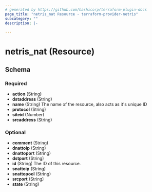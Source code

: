 ```yaml
---
# generated by https://github.com/hashicorp/terraform-plugin-docs
page_title: "netris_nat Resource - terraform-provider-netris"
subcategory: ""
description: |-
  
---
```


# netris_nat (Resource)





<!-- schema generated by tfplugindocs -->
## Schema

### Required

- **action** (String)
- **dstaddress** (String)
- **name** (String) The name of the resource, also acts as it's unique ID
- **protocol** (String)
- **siteid** (Number)
- **srcaddress** (String)

### Optional

- **comment** (String)
- **dnattoip** (String)
- **dnattoport** (String)
- **dstport** (String)
- **id** (String) The ID of this resource.
- **snattoip** (String)
- **snattopool** (String)
- **srcport** (String)
- **state** (String)


